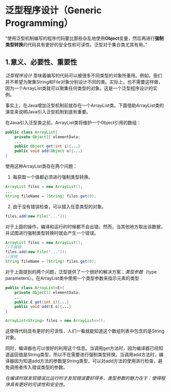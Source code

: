 # 泛型程序设计（Generic Programming）

“使用泛型机制编写的程序代码要比那些杂乱地使用**Object**变量，然后再进行**强制类型转换**的代码具有更好的安全性和可读性。泛型对于集合类尤其有用。”

## 1.意义、必要性、重要性

*泛型程序设计* 意味着编写的代码可以被很多不同类型的对象所重用。例如，我们并不希望为聚集String和File对象分别设计不同的类。实际上，也不需要这样做，因为一个ArrayList类就可以聚集任何类型的对象。这是一个泛型程序设计的实例。

事实上，在Java增加泛型机制前就存在一个ArrayList类。下面借助ArrayList类的演变来说明Java引入泛型机制到底有重要。

在Java引入泛型类之前，ArrayList类将维护一个Object引用的数组：

```java
public class ArrayList{
    private Object[] elementData;
    ...
    public Object get(int i){...}
    public void add(Object o){...}
}
```

使用这种ArrayList类存在两个问题：

1. 每获取一个值都必须进行强制类型转换。

```java
ArrayList files = new ArrayList();
...
String fileName = (String) files.get(0);
```

2. 由于没有错误检查，可以插入任意类型的对象。

```java
files.add(new File("..."));
```

对于上面的操作，编译和运行的时候都不会出错。然而，当其他地方取出该数据，并试图进行强制类型转换时就会产生一个错误。

```java
ArrayList files = new ArrayList();
//不报错
files.add(new File("..."));
//报错
String fileName = (String) files.get(0);
```

对于上面提到的两个问题，泛型提供了一个很好的解决方案：*类型参数*（type parameters）。在ArrayList类中使用一个类型参数来指示元素的类型：

```java
public class ArrayList<E>{
    private Object[] elementData;
    ...
    public E get(int i){...}
    public void add(E o){...}
}
```

```java
ArrayList<String> files = new ArrayList<>();
```

这使得代码具有更好的可读性，人们一看就能知道这个数组列表中包含的是String对象。

同时，编译器也可以很好的利用这个信息。当调用get方法时，因为编译器已经知道返回值是String类型，所以不在需要进行强制类型转换。当调用add方法时，编译器因为知道add方法的参数是String类型，可以对add方法的使用进行检查，避免调用者传入错误类型的参数。

**在编译时就发现错误比运行时才发现错误要好得多*，类型参数的魅力在于：使得程序具有更好的可读性和安全性。*